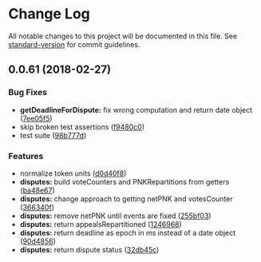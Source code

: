 # Change Log

All notable changes to this project will be documented in this file. See [standard-version](https://github.com/conventional-changelog/standard-version) for commit guidelines.

<a name="0.0.61"></a>

## 0.0.61 (2018-02-27)

### Bug Fixes

* **getDeadlineForDispute:** fix wrong computation and return date object ([7ee05f5](https://github.com/kleros/kleros-api/commit/7ee05f5))
* skip broken test assertions ([f9480c0](https://github.com/kleros/kleros-api/commit/f9480c0))
* test suite ([98b777d](https://github.com/kleros/kleros-api/commit/98b777d))

### Features

* normalize token units ([d0d40f8](https://github.com/kleros/kleros-api/commit/d0d40f8))
* **disputes:** build voteCounters and PNKRepartitions from getters ([ba48e67](https://github.com/kleros/kleros-api/commit/ba48e67))
* **disputes:** change approach to getting netPNK and votesCounter ([366340f](https://github.com/kleros/kleros-api/commit/366340f))
* **disputes:** remove netPNK until events are fixed ([255bf03](https://github.com/kleros/kleros-api/commit/255bf03))
* **disputes:** return appealsRepartitioned ([1246968](https://github.com/kleros/kleros-api/commit/1246968))
* **disputes:** return deadline as epoch in ms instead of a date object ([90d4856](https://github.com/kleros/kleros-api/commit/90d4856))
* **disputes:** return dispute status ([32db45c](https://github.com/kleros/kleros-api/commit/32db45c))
